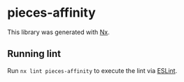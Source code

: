 # pieces-affinity

This library was generated with [Nx](https://nx.dev).

## Running lint

Run `nx lint pieces-affinity` to execute the lint via [ESLint](https://eslint.org/).
